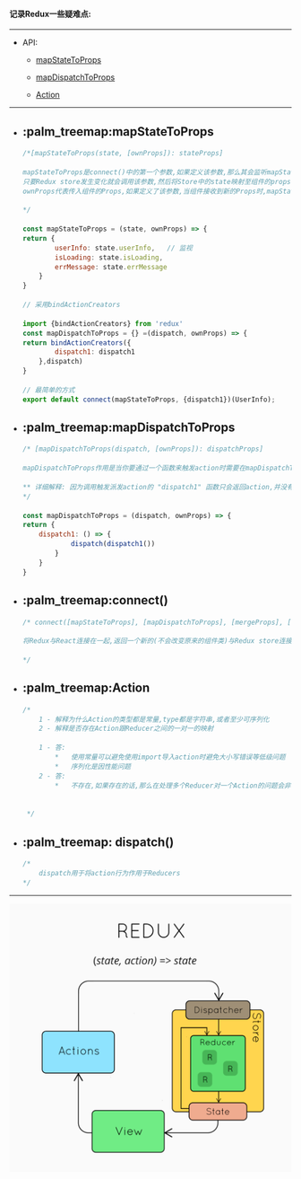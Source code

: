 #### 记录Redux一些疑难点:
---

*   API:

    *   [mapStateToProps](#palm_treemapStateToProps)

    *   [mapDispatchToProps](#palm_treemapDispatchToProps)

    *   [Action](#palm_treeAction)

---

*   ## :palm_treemap:mapStateToProps
    ```javascript
    /*[mapStateToProps(state, [ownProps]): stateProps] 

    mapStateToProps是connect()中的第一个参数,如果定义该参数,那么其会监听mapStateToProps中定义的对象的变化,
    只要Redux store发生变化就会调用该参数,然后将Store中的state映射至组件的props.
    ownProps代表传入组件的Props,如果定义了该参数,当组件接收到新的Props时,mapStateToProps会被重新调用

    */

    const mapStateToProps = (state, ownProps) => {
    return {
            userInfo: state.userInfo,   // 监视
            isLoading: state.isLoading,
            errMessage: state.errMessage
        }
    }

    // 采用bindActionCreators

    import {bindActionCreators} from 'redux'
    const mapDispatchToProps = {} =(dispatch, ownProps) => {
    return bindActionCreators({
            dispatch1: dispatch1
        },dispatch)
    }

    // 最简单的方式
    export default connect(mapStateToProps, {dispatch1})(UserInfo);
    ```

*   ## :palm_treemap:mapDispatchToProps
    ```javascript
    /* [mapDispatchToProps(dispatch, [ownProps]): dispatchProps] 

    mapDispatchToProps作用是当你要通过一个函数来触发action时需要在mapDispatchToProps定义那个改变函数。

    ** 详细解释: 因为调用触发派发action的 "dispatch1" 函数只会返回action,并没有将其派发出去,所以需要使用dispatch将 "dispatch1" 包裹派发出去,但是为了不让组件感知到dispatch的存在,所以需要对 "dispatch1" 进行包装一下
    */

    const mapDispatchToProps = (dispatch, ownProps) => {
    return {
        dispatch1: () => {
                dispatch(dispatch1())
            }
        }
    }

    ```

*   ## :palm_treemap:connect()
    ```javascript
    /* connect([mapStateToProps], [mapDispatchToProps], [mergeProps], [options])
    
    将Redux与React连接在一起,返回一个新的(不会改变原来的组件类)与Redux store连接的组件类
    
    */
    ```

*   ## :palm_treemap:Action
    ```javascript
    /*
        1 - 解释为什么Action的类型都是常量,type都是字符串,或者至少可序列化
        2 - 解释是否存在Action跟Reducer之间的一对一的映射
        
        1 - 答:
            *   使用常量可以避免使用import导入action时避免大小写错误等低级问题
            *   序列化是因性能问题
        2 - 答:
            *   不存在,如果存在的话,那么在处理多个Reducer对一个Action的问题会非常棘手


     */ 
    ```
*   ##  :palm_treemap: dispatch()
    ```javascript
    /*
        dispatch用于将action行为作用于Reducers
    */
    ```

---
![Redux-逻辑图](./Redux.png)